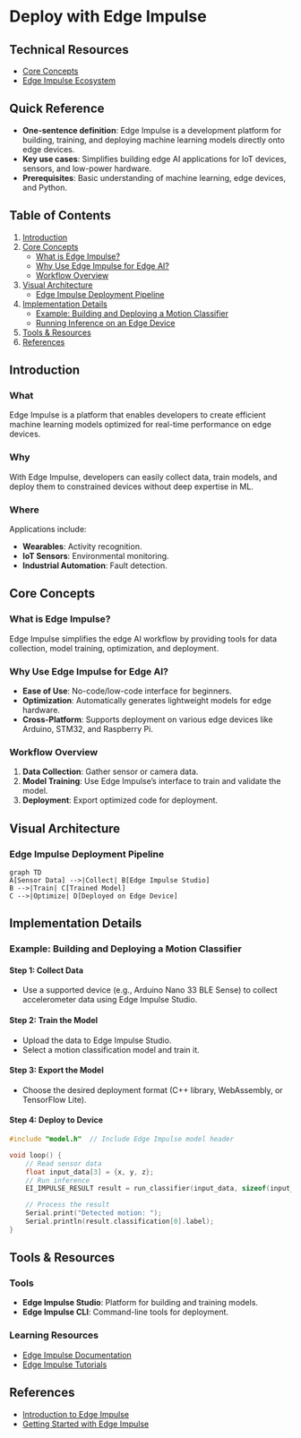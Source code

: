 # Deploy with Edge Impulse  

## Technical Resources
- [Core Concepts](../../../concepts/frameworks/edge-impulse)
- [Edge Impulse Ecosystem](../../../industry-applications/edge-impulse-ecosystem)

## Quick Reference  
- **One-sentence definition**: Edge Impulse is a development platform for building, training, and deploying machine learning models directly onto edge devices.  
- **Key use cases**: Simplifies building edge AI applications for IoT devices, sensors, and low-power hardware.  
- **Prerequisites**: Basic understanding of machine learning, edge devices, and Python.  

## Table of Contents  
1. [Introduction](#introduction)
2. [Core Concepts](#core-concepts)
   - [What is Edge Impulse?](#what-is-edge-impulse)
   - [Why Use Edge Impulse for Edge AI?](#why-use-edge-impulse-for-edge-ai)
   - [Workflow Overview](#workflow-overview)
3. [Visual Architecture](#visual-architecture)
   - [Edge Impulse Deployment Pipeline](#edge-impulse-deployment-pipeline)
4. [Implementation Details](#implementation-details)
   - [Example: Building and Deploying a Motion Classifier](#example-building-and-deploying-a-motion-classifier)
   - [Running Inference on an Edge Device](#running-inference-on-an-edge-device)
5. [Tools & Resources](#tools--resources)
6. [References](#references)

## Introduction  
### What  
Edge Impulse is a platform that enables developers to create efficient machine learning models optimized for real-time performance on edge devices.  

### Why  
With Edge Impulse, developers can easily collect data, train models, and deploy them to constrained devices without deep expertise in ML.  

### Where  
Applications include:  
- **Wearables**: Activity recognition.  
- **IoT Sensors**: Environmental monitoring.  
- **Industrial Automation**: Fault detection.  

## Core Concepts  
### What is Edge Impulse?  
Edge Impulse simplifies the edge AI workflow by providing tools for data collection, model training, optimization, and deployment.  

### Why Use Edge Impulse for Edge AI?  
- **Ease of Use**: No-code/low-code interface for beginners.  
- **Optimization**: Automatically generates lightweight models for edge hardware.  
- **Cross-Platform**: Supports deployment on various edge devices like Arduino, STM32, and Raspberry Pi.  

### Workflow Overview  
1. **Data Collection**: Gather sensor or camera data.  
2. **Model Training**: Use Edge Impulse’s interface to train and validate the model.  
3. **Deployment**: Export optimized code for deployment.  

## Visual Architecture  
### Edge Impulse Deployment Pipeline  
```mermaid
graph TD
A[Sensor Data] -->|Collect| B[Edge Impulse Studio]
B -->|Train| C[Trained Model]
C -->|Optimize| D[Deployed on Edge Device]
```

## Implementation Details  
### Example: Building and Deploying a Motion Classifier  

#### Step 1: Collect Data  
- Use a supported device (e.g., Arduino Nano 33 BLE Sense) to collect accelerometer data using Edge Impulse Studio.  

#### Step 2: Train the Model  
- Upload the data to Edge Impulse Studio.  
- Select a motion classification model and train it.  

#### Step 3: Export the Model  
- Choose the desired deployment format (C++ library, WebAssembly, or TensorFlow Lite).  

#### Step 4: Deploy to Device  
```cpp
#include "model.h"  // Include Edge Impulse model header

void loop() {
    // Read sensor data
    float input_data[3] = {x, y, z};
    // Run inference
    EI_IMPULSE_RESULT result = run_classifier(input_data, sizeof(input_data));

    // Process the result
    Serial.print("Detected motion: ");
    Serial.println(result.classification[0].label);
}
```

## Tools & Resources  
### Tools  
- **Edge Impulse Studio**: Platform for building and training models.  
- **Edge Impulse CLI**: Command-line tools for deployment.  

### Learning Resources  
- [Edge Impulse Documentation](https://docs.edgeimpulse.com)  
- [Edge Impulse Tutorials](https://www.edgeimpulse.com/tutorials)  

## References  
- [Introduction to Edge Impulse](https://docs.edgeimpulse.com/docs/introduction)  
- [Getting Started with Edge Impulse](https://docs.edgeimpulse.com/docs/getting-started)  
